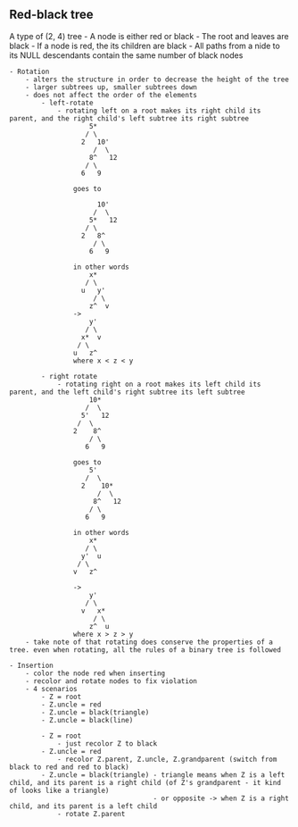 ## Red-black tree

A type of (2, 4) tree
    - A node is either red or black
    - The root and leaves are black
    - If a node is red, the its children are black
    - All paths from a nide to its NULL descendants contain the same number of black nodes

    - Rotation
        - alters the structure in order to decrease the height of the tree
        - larger subtrees up, smaller subtrees down
        - does not affect the order of the elements
            - left-rotate
                - rotating left on a root makes its right child its parent, and the right child's left subtree its right subtree
                        5*
                       / \
                      2   10'
                         /  \
                        8^   12
                       / \
                      6   9

                    goes to

                          10'
                         /  \
                        5*   12
                       / \
                      2   8^
                         / \
                        6   9

                    in other words
                        x*
                       / \
                      u   y'
                         / \
                        z^  v
                    ->
                        y'
                       / \
                      x*  v
                     / \
                    u   z^
                    where x < z < y 
                    
            - right rotate
                - rotating right on a root makes its left child its parent, and the left child's right subtree its left subtree
                        10*
                       /  \
                      5'   12
                     /  \
                    2    8^
                        / \
                       6   9
                    
                    goes to
                        5'
                       /  \
                      2    10*
                          /  \
                         8^   12
                        / \
                       6   9

                    in other words
                        x*
                       / \
                      y'  u
                     / \
                    v   z^

                    ->
                        y'
                       / \
                      v   x*
                         / \
                        z^  u
                    where x > z > y
        - take note of that rotating does conserve the properties of a tree. even when rotating, all the rules of a binary tree is followed

    - Insertion
        - color the node red when inserting
        - recolor and rotate nodes to fix violation
        - 4 scenarios
            - Z = root
            - Z.uncle = red
            - Z.uncle = black(triangle)
            - Z.uncle = black(line)

            - Z = root
                - just recolor Z to black
            - Z.uncle = red
                - recolor Z.parent, Z.uncle, Z.grandparent (switch from black to red and red to black)
            - Z.uncle = black(triangle) - triangle means when Z is a left child, and its parent is a right child (of Z's grandparent - it kind of looks like a triangle)
                                        - or opposite -> when Z is a right child, and its parent is a left child
                - rotate Z.parent
